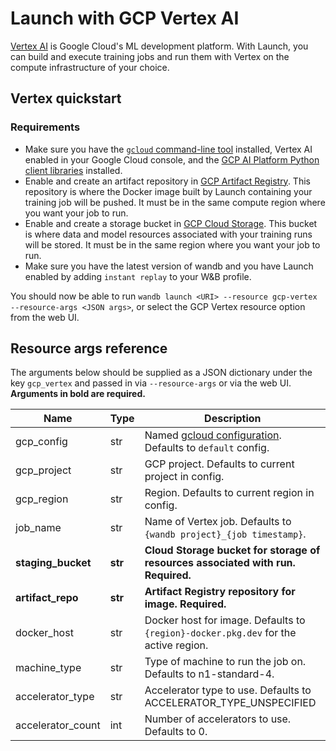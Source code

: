 # Launch with GCP Vertex AI

[Vertex AI](https://cloud.google.com/vertex-ai) is Google Cloud's ML development platform. With Launch, you can build and execute training jobs and run them with Vertex on the compute infrastructure of your choice.

## Vertex quickstart

### Requirements

* Make sure you have the [`gcloud` command-line tool](https://cloud.google.com/sdk/docs/install) installed, Vertex AI enabled in your Google Cloud console, and the [GCP AI Platform Python client libraries](https://cloud.google.com/vertex-ai/docs/start/client-libraries) installed.
* Enable and create an artifact repository in [GCP Artifact Registry](https://cloud.google.com/artifact-registry). This repository is where the Docker image built by Launch containing your training job will be pushed. It must be in the same compute region where you want your job to run.
* Enable and create a storage bucket in [GCP Cloud Storage](https://cloud.google.com/storage). This bucket is where data and model resources associated with your training runs will be stored. It must be in the same region where you want your job to run.
* Make sure you have the latest version of wandb and you have Launch enabled by adding `instant replay` to your W\&B profile.

You should now be able to run `wandb launch <URI> --resource gcp-vertex --resource-args <JSON args>`, or select the GCP Vertex resource option from the web UI.

## Resource args reference

The arguments below should be supplied as a JSON dictionary under the key `gcp_vertex` and passed in via `--resource-args` or via the web UI. **Arguments in bold are required.**&#x20;

| Name                | Type    | Description                                                                                                                      |
| ------------------- | ------- | -------------------------------------------------------------------------------------------------------------------------------- |
| gcp\_config         | str     | Named [gcloud configuration](https://cloud.google.com/sdk/gcloud/reference/config/configurations). Defaults to `default` config. |
| gcp\_project        | str     | GCP project. Defaults to current project in config.                                                                              |
| gcp\_region         | str     | Region. Defaults to current region in config.                                                                                    |
| job\_name           | str     | Name of Vertex job. Defaults to `{wandb project}_{job timestamp}`.                                                               |
| **staging\_bucket** | **str** | **Cloud Storage bucket for storage of resources associated with run. Required.**                                                 |
| **artifact\_repo**  | **str** | **Artifact Registry repository for image. Required.**                                                                            |
| docker\_host        | str     | Docker host for image. Defaults to `{region}-docker.pkg.dev` for the active region.                                              |
| machine\_type       | str     | Type of machine to run the job on. Defaults to n1-standard-4.                                                                    |
| accelerator\_type   | str     | Accelerator type to use. Defaults to ACCELERATOR\_TYPE\_UNSPECIFIED                                                              |
| accelerator\_count  | int     | Number of accelerators to use. Defaults to 0.                                                                                    |
